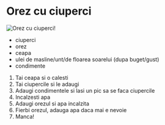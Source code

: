 ---
---
# Orez cu ciuperci

![Orez cu ciuperci!](https://lh3.googleusercontent.com/JmmJhWrv4Qbu9hl5F8hItHdBRJzWmNayJMpabMKAmR-Vr1VlHGk1JdglD4us5xmXQFznQRkj-NNHxPD77hnT-IdGF6h9xLeM9hHK15Mqg6KN4tPXt697lCwjOBg_Rh7_1_OlL830_dQLMmwTWIMw1iFARzudoVDIgQK5hV1Dsq7Mrozbx8cMY4yvp2WBNIeMUG_mHSA7IcWbkdp88O_jCfYLWwSDyw5I8_87rzWe9WYDMt71ZMXUehBGjNAZ4_JrTV74OilAdCj6nqRAAWE_rP1QewFrt7y1mqRJISzi1rIHs6zoVuN21JrjGmL8oHFcdycvLm82hD02Y6bnFGSKTLRTC5tSkOpTwjoVWYg-QFQgQm4wILvOkESi3sG_pWQLdrRTyP8bviBMmf6bPPhc5oOSvWRsA3ffI04lIAwMrCT79TDd6ZaRUYqO0KS0LwgnAVH1zlNzrlq9luwszVwXlmsbikWss_vJuH8fq9eSswJQZaZpbPyCfndM47hyYpe2H4nzP7Ztbq5AUc3oLHnBfEi97t4dSHVlOpp2qPar5oNTySkZtfmKfgFlY4TzsWzyrMUTx7HQdaQUjkUDnuMtOMOmMJrDpCSfyyZRu1YZeu5oqshJkI_jip_BIJru_U2ivzTrs2-pDXXOD9SglIdocKJUERqmHg2Vn83_55hJnOwexin1IAoid4Q785XA4Wk-k97KLPk71d8UB-VyStr-E6Eho6L6YHsT76M1xtwjUCxokf9rhG_u7SyC=w1292-h969-no "Orez cu ciuperci")

- ciuperci
- orez
- ceapa 
- ulei de masline/unt/de floarea soarelui (dupa buget/gust)
- condimente

1. Tai ceapa si o calesti
2. Tai ciupercile si le adaugi
3. Adaugi condimentele si lasi un pic sa se faca ciupercile
4. Incalzesti apa
5. Adaugi orezul si apa incalzita
6. Fierbi orezul, adauga apa daca mai e nevoie
7. Manca!
